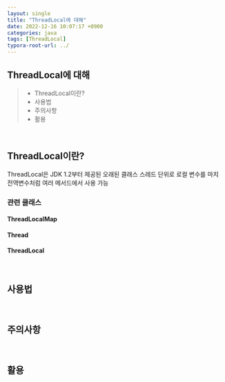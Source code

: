 ```yaml
---
layout: single
title: "ThreadLocal에 대해"
date: 2022-12-16 10:07:17 +0900
categories: java
tags: [ThreadLocal]
typora-root-url: ../
---
```



## ThreadLocal에 대해
> - ThreadLocal이란?
> - 사용법
> - 주의사항
> - 활용

<br>

## ThreadLocal이란?

ThreadLocal은 JDK 1.2부터 제공된 오래된 클래스
스레드 단위로 로컬 변수를 마치 전역변수처럼 여러 메서드에서 사용 가능

### 관련 클래스

#### ThreadLocalMap

#### Thread

#### ThreadLocal

<br>

## 사용법

<br>

## 주의사항

<br>

## 활용

<br>